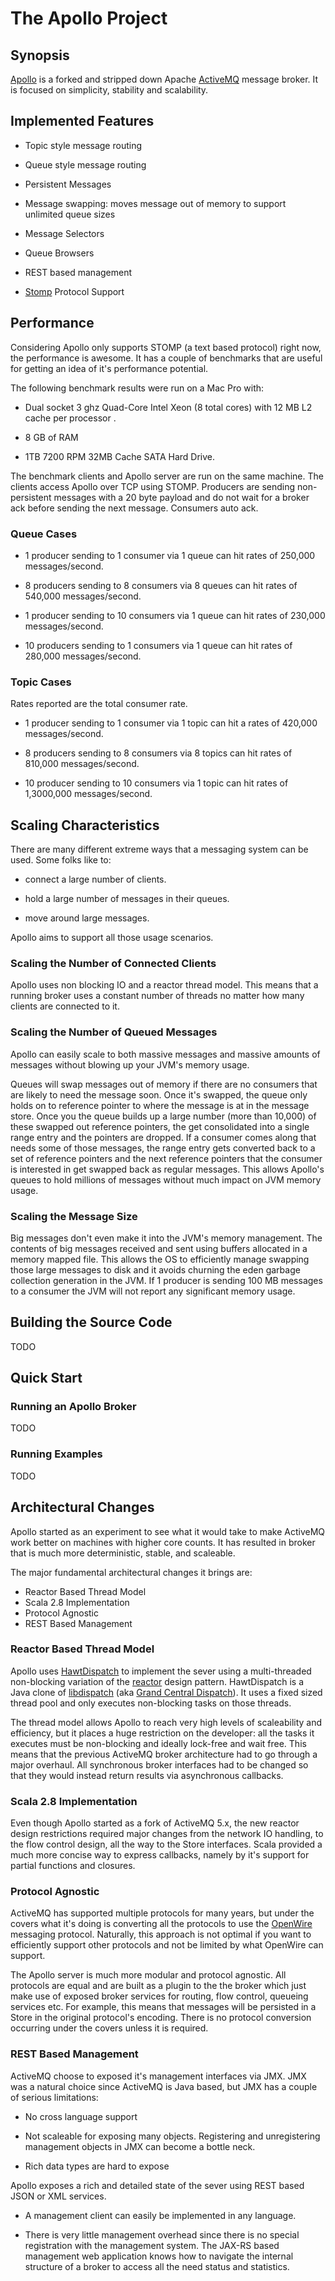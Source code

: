 # The Apollo Project

## Synopsis

[Apollo][] is a forked and stripped down Apache [ActiveMQ][] message
broker. It is focused on simplicity, stability and scalability.

[Apollo]:http://github.com/chirino/activemq-apollo
[ActiveMQ]:http://activemq.apache.org/

## Implemented Features

* Topic style message routing

* Queue style message routing

* Persistent Messages

* Message swapping: moves message out of memory to support unlimited queue sizes

* Message Selectors

* Queue Browsers

* REST based management

* [Stomp](http://stomp.github.com/) Protocol Support

## Performance

Considering Apollo only supports STOMP (a text based protocol) right now,
the performance is awesome. It has a couple of benchmarks that are useful
for getting an idea of it's performance potential.

The following benchmark results were run on a Mac Pro with:

* Dual socket 3 ghz Quad-Core Intel Xeon (8 total cores) with 12 MB L2
  cache per processor .

* 8 GB of RAM

* 1TB 7200 RPM 32MB Cache SATA Hard Drive.

The benchmark clients and Apollo server are run on the same machine. The
clients access Apollo over TCP using STOMP. Producers are sending
non-persistent messages with a 20 byte payload and do not wait for a broker
ack before sending the next message. Consumers auto ack.

### Queue Cases

* 1 producer sending to 1 consumer via 1 queue can hit rates of 250,000
  messages/second.

* 8 producers sending to 8 consumers via 8 queues can hit rates of 540,000
  messages/second.

* 1 producer sending to 10 consumers via 1 queue can hit rates of 230,000
  messages/second.

* 10 producers sending to 1 consumers via 1 queue can hit rates of 280,000
  messages/second.

### Topic Cases

Rates reported are the total consumer rate.

* 1 producer sending to 1 consumer via 1 topic can hit a rates of 420,000
  messages/second.

* 8 producers sending to 8 consumers via 8 topics can hit rates of 810,000
  messages/second.

* 10 producer sending to 10 consumers via 1 topic can hit rates of
  1,3000,000 messages/second.

## Scaling Characteristics

There are many different extreme ways that a messaging system can be used. 
Some folks like to:

* connect a large number of clients.

* hold a large number of messages in their queues.  

* move around large messages.

Apollo aims to support all those usage scenarios.

### Scaling the Number of Connected Clients

Apollo uses non blocking IO and a reactor thread model. This means that a
running broker uses a constant number of threads no matter how many clients
are connected to it.

### Scaling the Number of Queued Messages

Apollo can easily scale to both massive messages and massive amounts of
messages without blowing up your JVM's memory usage.

Queues will swap messages out of memory if there are no consumers that are
likely to need the message soon. Once it's swapped, the queue only holds on
to reference pointer to where the message is at in the message store. Once
you the queue builds up a large number (more than 10,000) of these swapped
out reference pointers, the get consolidated into a single range entry and
the pointers are dropped. If a consumer comes along that needs some of
those messages, the range entry gets converted back to a set of reference
pointers and the next reference pointers that the consumer is interested in
get swapped back as regular messages. This allows Apollo's queues to hold
millions of messages without much impact on JVM memory usage.

### Scaling the Message Size

Big messages don't even make it into the JVM's memory management. The
contents of big messages received and sent using buffers allocated in a
memory mapped file. This allows the OS to efficiently manage swapping those
large messages to disk and it avoids churning the eden garbage collection
generation in the JVM. If 1 producer is sending 100 MB messages to a
consumer the JVM will not report any significant memory usage.

## Building the Source Code

TODO

## Quick Start 

### Running an Apollo Broker

TODO

### Running Examples

TODO

## Architectural Changes

Apollo started as an experiment to see what it would take to make ActiveMQ
work better on machines with higher core counts. It has resulted in broker
that is much more deterministic, stable, and scaleable.

The major fundamental architectural changes it brings are:

* Reactor Based Thread Model
* Scala 2.8 Implementation
* Protocol Agnostic
* REST Based Management

### Reactor Based Thread Model

Apollo uses [HawtDispatch][] to implement the sever using a multi-threaded
non-blocking variation of the [reactor][] design pattern. HawtDispatch is a
Java clone of [libdispatch][] (aka [Grand Central Dispatch][gcd]). It uses a
fixed sized thread pool and only executes non-blocking tasks on those
threads.

[reactor]:http://en.wikipedia.org/wiki/Reactor_pattern
[libdispatch]:http://en.wikipedia.org/wiki/Libdispatch
[HawtDispatch]:http://hawtdispatch.fusesource.org/
[gcd]:http://images.apple.com/macosx/technology/docs/GrandCentral_TB_brief_20090903.pdf


The thread model allows Apollo to reach very high levels of scaleability and
efficiency, but it places a huge restriction on the developer: all the tasks
it executes must be non-blocking and ideally lock-free and wait free. This
means that the previous ActiveMQ broker architecture had to go through a
major overhaul. All synchronous broker interfaces had to be changed
so that they would instead return results via asynchronous callbacks.

### Scala 2.8 Implementation

Even though Apollo started as a fork of ActiveMQ 5.x, the new reactor design
restrictions required major changes from the network IO handling, to the
flow control design, all the way to the Store interfaces. Scala provided a
much more concise way to express callbacks, namely by it's support for
partial functions and closures.

### Protocol Agnostic

ActiveMQ has supported multiple protocols for many years, but under the
covers what it's doing is converting all the protocols to use the
[OpenWire][] messaging protocol. Naturally, this approach is not optimal if
you want to efficiently support other protocols and not be limited by what
OpenWire can support.

[OpenWire]:http://activemq.apache.org/openwire.html

The Apollo server is much more modular and protocol agnostic. All protocols
are equal and are built as a plugin to the the broker which just make use of
exposed broker services for routing, flow control, queueing services etc.
For example, this means that messages will be persisted in a Store in the
original protocol's encoding. There is no protocol conversion occurring
under the covers unless it is required.

### REST Based Management

ActiveMQ choose to exposed it's management interfaces via JMX. JMX was a
natural choice since ActiveMQ is Java based, but JMX has a couple of
serious limitations:

* No cross language support

* Not scaleable for exposing many objects. Registering and unregistering
  management objects in JMX can become a bottle neck.

* Rich data types are hard to expose

Apollo exposes a rich and detailed state of the sever using REST based JSON
or XML services.

* A management client can easily be implemented in any language.

* There is very little management overhead since there is no special
  registration with the management system. The JAX-RS based management web
  application knows how to navigate the internal structure of a broker to
  access all the need status and statistics.



